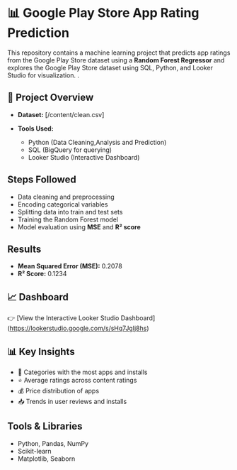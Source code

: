 # 📊 Google Play Store App Rating Prediction

This repository contains a  machine learning project that predicts app ratings from the Google Play Store dataset using a **Random Forest Regressor** and explores the Google Play Store dataset using SQL, Python, and Looker Studio for visualization.  .

## 🔎 Project Overview
- **Dataset:** [/content/clean.csv]
  
- **Tools Used:**  
  - Python (Data Cleaning,Analysis and Prediction)  
  - SQL (BigQuery for querying)  
  - Looker Studio (Interactive Dashboard)

##  Steps Followed
- Data cleaning and preprocessing
- Encoding categorical variables
- Splitting data into train and test sets
- Training the Random Forest model
- Model evaluation using **MSE** and **R² score**

##  Results
- **Mean Squared Error (MSE):** 0.2078  
- **R² Score:** 0.1234

 ## 📈 Dashboard
👉 [View the Interactive Looker Studio Dashboard] (https://lookerstudio.google.com/s/sHq7JgIj8hs)

## 📊 Key Insights
- 📌 Categories with the most apps and installs  
- ⭐ Average ratings across content ratings  
- 💰 Price distribution of apps  
- 📥 Trends in user reviews and installs  

##  Tools & Libraries
- Python, Pandas, NumPy
- Scikit-learn
- Matplotlib, Seaborn
